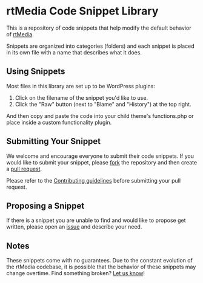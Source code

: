 rtMedia Code Snippet Library
========================

This is a repository of code snippets that help modify the default behavior of [rtMedia](https://rtmedia.io/).

Snippets are organized into categories (folders) and each snippet is placed in its own file with a name that describes what it does.

## Using Snippets

Most files in this library are set up to be WordPress plugins:

1. Click on the filename of the snippet you'd like to use.
2. Click the "Raw" button (next to "Blame" and "History") at the top right.


And then copy and paste the code into your child theme's functions.php or place inside a custom functionality plugin.

## Submitting Your Snippet

We welcome and encourage everyone to submit their code snippets. If you would like to submit your snippet, please [fork](https://github.com/rtMediaWP/library/fork) the repository and then create a [pull request](https://github.com/rtMediaWP/library/compare/).

Please refer to the [Contributing guidelines](https://github.com/easydigitaldownloads/library/blob/master/CONTRIBUTING.md) before submitting your pull request.

## Proposing a Snippet

If there is a snippet you are unable to find and would like to propose get written, please open an [issue](https://github.com/easydigitaldownloads/library/issues) and describe your need.

## Notes

These snippets come with no guarantees. Due to the constant evolution of the rtMedia codebase, it is possible that the behavior of these snippets may change overtime. Find something broken? [Let us know](https://github.com/rtMediaWP/library/issues)!
